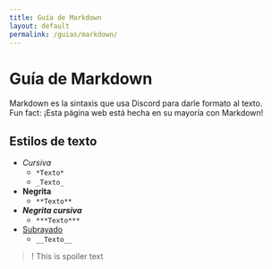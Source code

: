 ```yaml
---
title: Guía de Markdown
layout: default
permalink: /guias/markdown/
---
```

# Guía de Markdown

Markdown es la sintaxis que usa Discord para darle formato al texto.  
Fun fact: ¡Esta página web está hecha en su mayoría con Markdown!

## Estilos de texto

- *Cursiva*
    - `*Texto*`
    - `_Texto_`
- **Negrita**
    - `**Texto**`
- ***Negrita cursiva***
    - `***Texto***`
- <u>Subrayado</u>
    - `__Texto__`

>! This is spoiler text